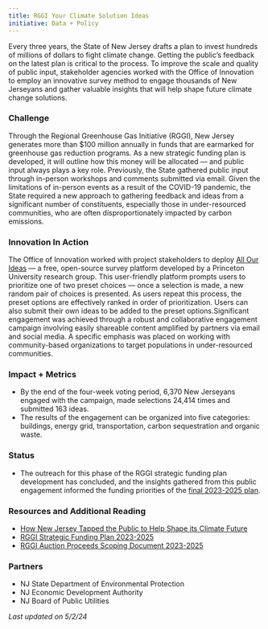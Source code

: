 ```yaml
---
title: RGGI Your Climate Solution Ideas
initiative: Data + Policy
---
```


Every three years, the State of New Jersey drafts a plan to invest hundreds of millions of dollars to fight climate change. Getting the public’s feedback on the latest plan is critical to the process. To improve the scale and quality of public input, stakeholder agencies worked with the Office of Innovation to employ an innovative survey method to engage thousands of New Jerseyans and gather valuable insights that will help shape future climate change solutions.

### Challenge

Through the Regional Greenhouse Gas Initiative (RGGI), New Jersey generates more than $100 million annually in funds that are earmarked for greenhouse gas reduction programs. As a new strategic funding plan is developed, it will outline how this money will be allocated — and public input always plays a key role. Previously, the State gathered public input through in-person workshops and comments submitted via email. Given the limitations of in-person events as a result of the COVID-19 pandemic, the State required a new approach to gathering feedback and ideas from a significant number of constituents, especially those in under-resourced communities, who are often disproportionately impacted by carbon emissions.

### Innovation In Action

The Office of Innovation worked with project stakeholders to deploy [All Our Ideas](https://www.allourideas.org/) — a free, open-source survey platform developed by a Princeton University research group. This user-friendly platform prompts users to prioritize one of two preset choices — once a selection is made, a new random pair of choices is presented. As users repeat this process, the preset options are effectively ranked in order of prioritization. Users can also submit their own ideas to be added to the preset options.Significant engagement was achieved through a robust and collaborative engagement campaign involving easily shareable content amplified by partners via email and social media. A specific emphasis was placed on working with community-based organizations to target populations in under-resourced communities.

### Impact + Metrics

-   By the end of the four-week voting period, 6,370 New Jerseyans engaged with the campaign, made selections 24,414 times and submitted 163 ideas.
-   The results of the engagement can be organized into five categories: buildings, energy grid, transportation, carbon sequestration and organic waste.

### Status

-   The outreach for this phase of the RGGI strategic funding plan development has concluded, and the insights gathered from this public engagement informed the funding priorities of the [final 2023-2025 plan](https://www.nj.gov/rggi/docs/rggi-strategic-funding-plan.pdf). 

### Resources and Additional Reading

-   [How New Jersey Tapped the Public to Help Shape its Climate Future](https://medium.com/njinnovation/how-new-jersey-tapped-on-the-public-to-help-shape-its-climate-future-7439f0d0bfd9)
-   [RGGI Strategic Funding Plan 2023-2025](https://www.nj.gov/rggi/docs/rggi-strategic-funding-plan.pdf)
-   [RGGI Auction Proceeds Scoping Document 2023-2025](https://www.nj.gov/rggi/docs/rggi-scoping-document.pdf)

### Partners

-   NJ State Department of Environmental Protection
-   NJ Economic Development Authority
-   NJ Board of Public Utilities

*Last updated on 5/2/24*
